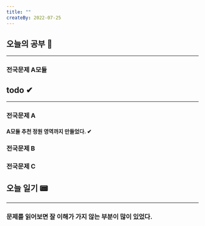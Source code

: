 ```yaml
---
title: ""
createBy: 2022-07-25
---
```

## 오늘의 공부 🎉
---
### 전국문제 A모듈

## todo ✔
---
### 전국문제 A
#### A모듈 추천 정원 영역까지 만들었다. ✔
### 전국문제 B
### 전국문제 C

## 오늘 일기 📟
---
### 문제를 읽어보면 잘 이해가 가지 않는 부분이 많이 있었다.